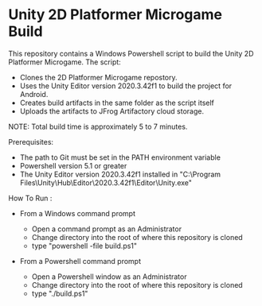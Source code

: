 # Unity 2D Platformer Microgame Build
This repository contains a Windows Powershell script to build the Unity 2D Platformer Microgame. The script:
- Clones the 2D Platformer Microgame repostory.
- Uses the Unity Editor version 2020.3.42f1 to build the project for Android.
- Creates build artifacts in the same folder as the script itself
- Uploads the artifacts to JFrog Artifactory cloud storage.

NOTE: Total build time is approximately 5 to 7 minutes.

Prerequisites:
- The path to Git must be set in the PATH environment variable
- Powershell version 5.1 or greater
- The Unity Editor version 2020.3.42f1 installed in "C:\Program Files\Unity\Hub\Editor\2020.3.42f1\Editor\Unity.exe"

How To Run :
- From a Windows command prompt
     - Open a command prompt as an Administrator
     - Change directory into the root of where this repository is cloned
     - type "powershell -file build.ps1"
     
- From a Powershell command prompt
     - Open a Powershell window as an Administrator
     - Change directory into the root of where this repository is cloned
     - type "./build.ps1"


